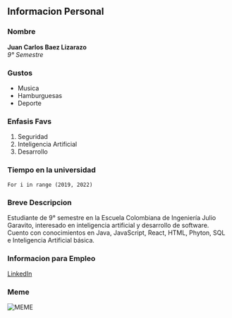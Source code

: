 ## Informacion Personal

### Nombre
**Juan Carlos Baez Lizarazo**  
*9° Semestre*  

### Gustos  
- Musica
- Hamburguesas
- Deporte

### Enfasis Favs   
1. Seguridad
2. Inteligencia Artificial  
3. Desarrollo

### Tiempo en la universidad
~~~
For i in range (2019, 2022)
~~~

### Breve Descripcion

Estudiante de 9° semestre en la Escuela Colombiana de Ingeniería Julio Garavito, interesado en inteligencia artificial y desarrollo de software. Cuento con conocimientos en Java, JavaScript, React, HTML, Phyton, SQL e Inteligencia Artificial básica.

### Informacion para Empleo

[LinkedIn](https://www.linkedin.com/in/juan-carlos-b%C3%A1ez-lizarazo-16869321a/)

### Meme
![MEME](https://televisa.brightspotcdn.com/dims4/default/370264d/2147483647/strip/true/crop/1200x901+0+150/resize/818x614!/quality/90/?url=https%3A%2F%2Ftelevisa-brightspot.s3.amazonaws.com%2Fapi%2F9b%2F25%2F796e30be4fd98fb3504efba66abc%2Fcxq-ydqxeaet55s.jpg)  
